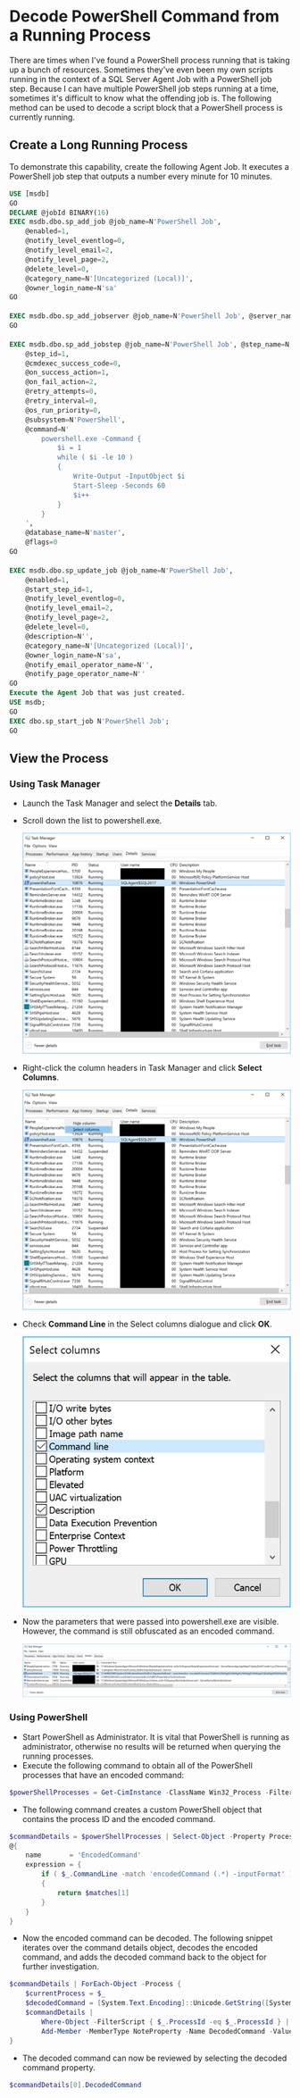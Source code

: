 # Decode PowerShell Command from a Running Process

There are times when I've found a PowerShell process running that is taking up a bunch of resources. Sometimes they've even been my own scripts running in the context of a SQL Server Agent Job with a PowerShell job step. Because I can have multiple PowerShell job steps running at a time, sometimes it's difficult to know what the offending job is. The following method can be used to decode a script block that a PowerShell process is currently running.

## Create a Long Running Process

To demonstrate this capability, create the following Agent Job. It executes a PowerShell job step that outputs a number every minute for 10 minutes.

```SQL
USE [msdb]
GO
DECLARE @jobId BINARY(16)
EXEC msdb.dbo.sp_add_job @job_name=N'PowerShell Job',
    @enabled=1,
    @notify_level_eventlog=0,
    @notify_level_email=2,
    @notify_level_page=2,
    @delete_level=0,
    @category_name=N'[Uncategorized (Local)]',
    @owner_login_name=N'sa'
GO

EXEC msdb.dbo.sp_add_jobserver @job_name=N'PowerShell Job', @server_name = @@SERVERNAME
GO

EXEC msdb.dbo.sp_add_jobstep @job_name=N'PowerShell Job', @step_name=N'PowerShell',
    @step_id=1,
    @cmdexec_success_code=0,
    @on_success_action=1,
    @on_fail_action=2,
    @retry_attempts=0,
    @retry_interval=0,
    @os_run_priority=0,
    @subsystem=N'PowerShell',
    @command=N'
        powershell.exe -Command {
            $i = 1
            while ( $i -le 10 )
            {
                Write-Output -InputObject $i
                Start-Sleep -Seconds 60
                $i++
            }
        }
    ', 
    @database_name=N'master',
    @flags=0
GO

EXEC msdb.dbo.sp_update_job @job_name=N'PowerShell Job',
    @enabled=1,
    @start_step_id=1,
    @notify_level_eventlog=0,
    @notify_level_email=2,
    @notify_level_page=2,
    @delete_level=0,
    @description=N'',
    @category_name=N'[Uncategorized (Local)]',
    @owner_login_name=N'sa',
    @notify_email_operator_name=N'',
    @notify_page_operator_name=N''
GO
Execute the Agent Job that was just created.
USE msdb;
GO
EXEC dbo.sp_start_job N'PowerShell Job';
GO
```

## View the Process

### Using Task Manager

- Launch the Task Manager and select the **Details** tab.
- Scroll down the list to powershell.exe.

  [![Task Manager Details](.\media\DecodeCommandTaskManagerDetails.png)](.\media\DecodeCommandTaskManagerDetails.png "Task Manager Details")

- Right-click the column headers in Task Manager and click **Select Columns**.

  [![Task Manager right-click the column header](.\media\DecodeCommandTaskManagerRightClick.png)](.\media\DecodeCommandTaskManagerRightClick.png "Right-Click the column header")

- Check **Command Line** in the Select columns dialogue and click **OK**.

  [![Task Manager select **Columns**](.\media\DecodeCommandTaskManagerSelectColumns.png)](.\media\DecodeCommandTaskManagerSelectColumns.png "Select Columns")

- Now the parameters that were passed into powershell.exe are visible. However, the command is still obfuscated as an encoded command.

  [![Task Manager with Command Line](.\media\DecodeCommandTaskManagerWithCommandLine.png)](.\media\DecodeCommandTaskManagerWithCommandLine.png "Task Manager with Command Line shown")

### Using PowerShell

- Start PowerShell as Administrator. It is vital that PowerShell is running as administrator, otherwise no results will be returned when querying the running processes.
- Execute the following command to obtain all of the PowerShell processes that have an encoded command:

```PowerShell
$powerShellProcesses = Get-CimInstance -ClassName Win32_Process -Filter 'CommandLine LIKE "%EncodedCommand%"'
```

- The following command creates a custom PowerShell object that contains the process ID and the encoded command.

```PowerShell
$commandDetails = $powerShellProcesses | Select-Object -Property ProcessId,
@{
    name       = 'EncodedCommand'
    expression = {
        if ( $_.CommandLine -match 'encodedCommand (.*) -inputFormat' )
        {
            return $matches[1]
        }
    }
}
```

- Now the encoded command can be decoded. The following snippet iterates over the command details object, decodes the encoded command, and adds the decoded command back to the object for further investigation.

```PowerShell
$commandDetails | ForEach-Object -Process {
    $currentProcess = $_
    $decodedCommand = [System.Text.Encoding]::Unicode.GetString([System.Convert]::FromBase64String($currentProcess.EncodedCommand))
    $commandDetails |
        Where-Object -FilterScript { $_.ProcessId -eq $_.ProcessId } |
        Add-Member -MemberType NoteProperty -Name DecodedCommand -Value $decodedCommand
}
```

- The decoded command can now be reviewed by selecting the decoded command property.

```PowerShell
$commandDetails[0].DecodedCommand
```
